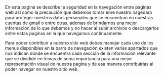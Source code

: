 En esta pagina se describe la seguridad en la navegación entre paginas web asi como la precaución que debemos tomar enre nuestro nagedaro para
proteger nuestros datos personales que se encuentran en nuestras cuentas de gmail o entre otras, ademas de brindarnos una mejor información de 
lo que debemos y no hacer al subir archivos o descargarlos entre estas paginas en la que navegamos continuamente.

Para poder contribuir a nuestro sitio web debes manejar cada uno de los menus disponibles en la barra de navegación existen varias apartados que nos indican donde se encuentra cada sección de la información relevante que se dividide en temas de suma importancia para una mejor representación visual de nuestra pagina y de esa manera contribuirias al poder navegar en nuestro sitio web. 
